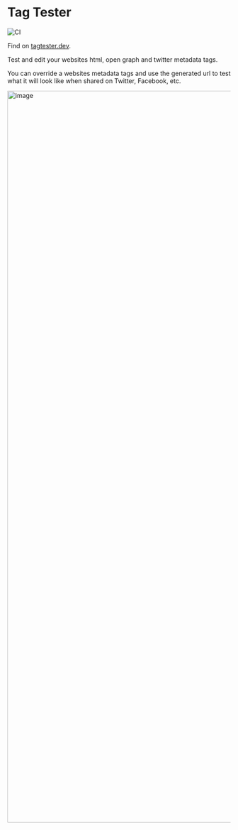 # Tag Tester

![CI](https://github.com/coffee-cup/tag-tester/workflows/CI/badge.svg)

Find on [tagtester.dev](https://tagtester.dev).

Test and edit your websites html, open graph and twitter metadata tags.

You can override a websites metadata tags and use the generated url to test what it will look like when shared on Twitter, Facebook, etc.

<img width="1649" alt="image" src="https://user-images.githubusercontent.com/3044853/74231806-55ca3080-4cbf-11ea-838f-2e449f8da673.png">

